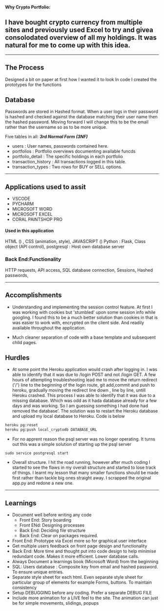 **Why Crypto Portfolio:**   
## I have bought crypto currency from multiple sites and previously used Excel to try and givea  consolodated overview of all my holdings. It was natural for me to come up with this idea. ##
---

## The Process ##
Designed a bit on paper at first how I wanted it to look
In code I created the prototypes for the functions

## Database ##
Passwords are stored in Hashed format. When a user logs in their password is hashed and checked against the database matching their user name then the hashed password. Moving forward I will change this to be the email rather than the username so as to be more unique.

Five tables in all: ***3rd Normal Form (3NF)***
- users                 :   User names, passwords contained here.
- portfolios            :   Portfolio overviews documenting available funcds
- portfolio_detail      :   The specific holdings in each portfolio
- transaction_history   :   All transactions logged in this table.
- transaction_types     :   Two rows for BUY or SELL options. 

---
## Applications used to assit
- VSCODE
- PYCHARM
- MICROSOFT WORD
- MICROSOFT EXCEL
- CORAL PAINTSHOP PRO

#### **Used in this application** ####
HTML () , CSS (animation, style), JAVASCRIPT ()
Python : Flask, Class object (API control),
postgresql : Host own database server 

### **Back End:Functionality**
HTTP requests, API access, SQL database connection, Sessions, Hashed passwords, 

---
## Accomplishments ##
- Understanding and implementing the session control feature. At first I was working with cookies but 'stumbled' upon some session info while googling. I found this to be a much better solution than cookies in that is was easier to work with, encrypted on the client side. And readily available throughout the application. 

- Much cleaner separation of code with a base template and subsequent child pages. 


## Hurdles ##
- At some point the Heroku application would crash after logging in. I was able to identify that it was due to /login POST and not /login GET. A few hours of attempting troubleshooting lead me to move the return redirect ('/') line to the beginning of the login route, git add,commit and push to heroku, gradually moving the redirect line down , line by line, untill Heroku crashed. This process I was able to identify that it was due to a missing database. Which was odd as it hada database already for a few days and was working. So I am guessing something I had done had removed the database'. 
The solution was to restart the Heroku database and upload my local database to Heroku. Code is below
```bash
heroku pg:reset 
heroku pg:push local_cryptodb DATABASE_URL
```

- For no apprent reason the psql server was no longer operating. It turns out this was a simple solution of starting up the psql server

```
sudo service postgresql start
```

- Overall structure. I hit the road running, however after much coding I started to see the flaws in my overall structure and started to lose track of things. I learnt my lesson that many smaller functions should be made first rather than tackle big ones straight away. I scrapped the original app.py and redone a new one. 
---
## Learnings ##
- Document well before writing any code
    - Front End: Story boarding
    - Front ENd: Designing processes
    - Back End: Deciding file structure
    - Back End: Clear on packages required.
- Front End: Prototype via Excel more so for graphical user interface
- Get multiple users feedback on front page design and functionality
- Back End: More time and thought put into code design to help minimise redundant code. Makes it more efficient. Lower database calls.
- Always Document a learnings book (Microsoft Word) from the beginning
- SQL: Users database : Composite key from email and hashed password. To ensure unique entries.
- Separate style sheet for each html. Even separate style sheet for particular group of elements for example Forms, buttons. To maintain consistency
- Setup DEBUGGING before any coding. Prefer a separate DEBUG FILE
- Include more animation for a LIVE feel to the site. The animation can just be for simple movements, slidings, popups


